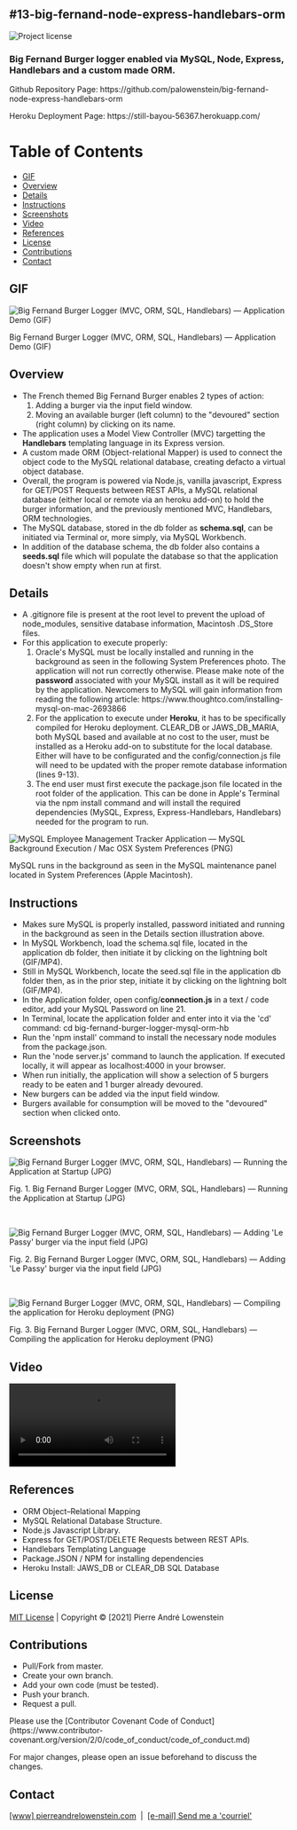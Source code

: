 ## #13-big-fernand-node-express-handlebars-orm
![Project license](https://img.shields.io/badge/license-MIT,https://choosealicense.com/licenses/mit/-brightgreen)

<h3>Big Fernand Burger logger enabled via MySQL, Node, Express, Handlebars and a custom made ORM.</h3>

<p>Github Repository Page: https://github.com/palowenstein/big-fernand-node-express-handlebars-orm</p>
<p>Heroku Deployment Page: https://still-bayou-56367.herokuapp.com/</p>

# Table of Contents
  * [GIF](#GIF)
  * [Overview](#Overview)
  * [Details](#Details)
  * [Instructions](#Instructions)
  * [Screenshots](#Screenshots)
  * [Video](#Video)
  * [References](#References)
  * [License](#License)
  * [Contributions](#Contributions)  
  * [Contact](#Contact)


## GIF
![Big Fernand Burger Logger (MVC, ORM, SQL, Handlebars) — Application Demo (GIF)](./demo_assets/13-big-fernand-node-express-handlebars-orm-application-demo.gif "Big Fernand Burger Logger (MVC, ORM, SQL, Handlebars) — Application Demo (GIF)")
<p>Big Fernand Burger Logger (MVC, ORM, SQL, Handlebars) — Application Demo (GIF)</p>

## Overview
<ul>
<li>The French themed Big Fernand Burger enables 2 types of action:
  <ol>
    <li>Adding a burger via the input field window.</li>
    <li>Moving an available burger (left column) to the "devoured" section (right column) by clicking on its name.</li>
  </ol>
</li>
<li>The application uses a Model View Controller (MVC) targetting the <strong>Handlebars</strong> templating language in its Express version.</li>
<li>A custom made ORM (Object-relational Mapper) is used to connect the object code to the MySQL relational database, creating defacto a virtual object database.</li>
<li>Overall, the program is powered via Node.js, vanilla javascript, Express for GET/POST Requests between REST APIs, a MySQL relational database (either local or remote via an heroku add-on) to hold the burger information, and the previously mentioned MVC, Handlebars, ORM technologies.</li>
<li>The MySQL database, stored in the db folder as <strong>schema.sql</strong>, can be initiated via Terminal or, more simply, via MySQL Workbench.</li>
<li>In addition of the database schema, the db folder also contains a <strong>seeds.sql</strong> file which will populate the database so that the application doesn't show empty when run at first.</li>
</ul>

## Details
<ul>
<li>A .gitignore file is present at the root level to prevent the upload of node_modules, sensitive database information, Macintosh .DS_Store files.</li>
<li>For this application to execute properly:
  <ol>
  <li>Oracle's MySQL must be locally installed and running in the background as seen in the following System Preferences photo. The application will not run correctly otherwise. Please make note of the <strong>password</strong> associated with your MySQL install as it will be required by the application. Newcomers to MySQL will gain information from reading the following article: https://www.thoughtco.com/installing-mysql-on-mac-2693866</li>
  <li>For the application to execute under <strong>Heroku</strong>, it has to be specifically compiled for Heroku deployment. CLEAR_DB or JAWS_DB_MARIA, both MySQL based and available at no cost to the user, must be installed as a Heroku add-on to substitute for the local database. Either will have to be configurated and the config/connection.js file will need to be updated with the proper remote database information (lines 9-13).</li>
  <li>The end user must first execute the package.json file located in the root folder of the application. This can be done in Apple's Terminal via the npm install command and will install the required dependencies (MySQL, Express, Express-Handlebars, Handlebars) needed for the program to run.</li>
  </ol>
</li>
</ul>

![MySQL Employee Management Tracker Application — MySQL Background Execution / Mac OSX System Preferences (PNG)](./demo_assets/12-mysql-employee-management-tracker-application-0-mac-system-preferences-mysql-running-in-background.png "MySQL Employee Management Tracker Application — MySQL Background Execution / Mac OSX System Preferences (PNG)")
<p>MySQL runs in the background as seen in the MySQL maintenance panel located in System Preferences (Apple Macintosh).</p>

## Instructions
<ul>
<li>Makes sure MySQL is properly installed, password initiated and running in the background as seen in the Details section illustration above.</li>
<li>In MySQL Workbench, load the schema.sql file, located in the application db folder, then initiate it by clicking on the lightning bolt (GIF/MP4).</li>
<li>Still in MySQL Workbench, locate the seed.sql file in the application db folder then, as in the prior step, initiate it by clicking on the lightning bolt (GIF/MP4).</li>
<li>In the Application folder, open config/<strong>connection.js</strong> in a text / code editor, add your MySQL Password on line 21.</li>
<li>In Terminal, locate the application folder and enter into it via the 'cd' command: cd big-fernand-burger-logger-mysql-orm-hb</li>
<li>Run the 'npm install' command to install the necessary node modules from the package.json.</li>
<li>Run the 'node server.js' command to launch the application. If executed locally, it will appear as localhost:4000 in your browser.</li>
<li>When run initially, the application will show a selection of 5 burgers ready to be eaten and 1 burger already devoured.</li>
<li>New burgers can be added via the input field window.</li>
<li>Burgers available for consumption will be moved to the "devoured" section when clicked onto.</li>
</ul>

## Screenshots

![Big Fernand Burger Logger (MVC, ORM, SQL, Handlebars) — Running the Application at Startup (JPG)](./demo_assets/13-big-fernand-node-express-handlebars-orm-application-at-startup.jpg "Big Fernand Burger Logger (MVC, ORM, SQL, Handlebars) — Running the Application at Startup (JPG)")
<p>Fig. 1. Big Fernand Burger Logger (MVC, ORM, SQL, Handlebars) — Running the Application at Startup (JPG)</p>
<br />

![Big Fernand Burger Logger (MVC, ORM, SQL, Handlebars) — Adding 'Le Passy' burger via the input field (JPG)](./demo_assets/13-big-fernand-node-express-handlebars-orm-application-at-startup+le-passy.jpg "Big Fernand Burger Logger (MVC, ORM, SQL, Handlebars) — Adding 'Le Passy' burger via the input field (JPG)")
<p>Fig. 2. Big Fernand Burger Logger (MVC, ORM, SQL, Handlebars) — Adding 'Le Passy' burger via the input field (JPG)</p>
<br />

![Big Fernand Burger Logger (MVC, ORM, SQL, Handlebars) — Compiling the application for Heroku deployment (PNG)](./demo_assets/13-big-fernand-node-express-handlebars-orm-heroku-compile.png "Big Fernand Burger Logger (MVC, ORM, SQL, Handlebars) — Compiling the application for Heroku deployment (PNG)")
<p>Fig. 3. Big Fernand Burger Logger (MVC, ORM, SQL, Handlebars) — Compiling the application for Heroku deployment (PNG)</p>

## Video
![Big Fernand Burger Logger (MVC, ORM, SQL, Handlebars) - Application Demo (MP4)](./demo_assets/13-big-fernand-node-express-handlebars-orm-application-demo.mp4 "Big Fernand Burger Logger (MVC, ORM, SQL, Handlebars) - Application Demo (MP4)")
<br />

## References
<ul>
	<li>ORM Object–Relational Mapping</li>
	<li>MySQL Relational Database Structure.</li>
	<li>Node.js Javascript Library.</li>
	<li>Express for GET/POST/DELETE Requests between REST APIs.</li>
	<li>Handlebars Templating Language</li>
	<li>Package.JSON / NPM for installing dependencies</li>
  <li>Heroku Install: JAWS_DB or CLEAR_DB SQL Database</li>
</ul>

## License
<p>
<a href="./MITlicense.txt">MIT License</a> | Copyright © [2021] Pierre André Lowenstein
</p>

## Contributions
<ul>
<li>Pull/Fork from master.</li>
<li>Create your own branch.</li>
<li>Add your own code (must be tested).</li>
<li>Push your branch.</li>
<li>Request a pull.</li>
</ul>

<p>Please use the [Contributor Covenant Code of Conduct](https://www.contributor-covenant.org/version/2/0/code_of_conduct/code_of_conduct.md)</p>
<p>For major changes, please open an issue beforehand to discuss the changes.</p>

## Contact
<p>
<a href="https://pierreandrelowenstein.com" title="[www] Pierre Andr&eacute; Lowenstein" target="_blank">[www] pierreandrelowenstein.com</a>
&nbsp;|&nbsp;
<a href="mailto:coder@pierreandrelowenstein.com" title="Courriel / E-Mail">[e-mail] Send me a 'courriel'</a>
</p>